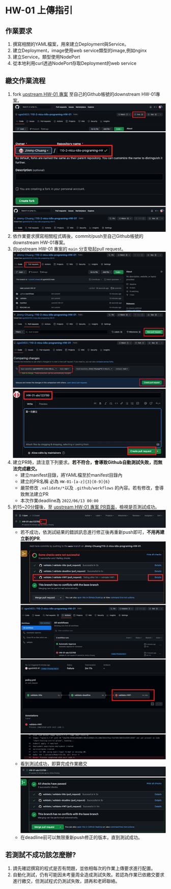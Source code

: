 #  HW-01 上傳指引


## 作業要求
1. 撰寫相關的YAML檔案，用來建立Deployment與Service。
2. 建立Deployment，image使用web service類型的image,例如nginx
3. 建立Service，類型使用NodePort
4. 從本地利用curl透過NodePort存取Deployment的web service

## 繳交作業流程
1. fork [upstream HW-01 專案](https://github.com/ogre0403/110-2-ntcu-k8s-programing-HW-01) 至自己的Github帳號的downstream HW-01專案。
   ![](./images/fork-1.jpg)
   ![](./images/fork-2.jpg)
   ![](./images/fork-3.jpg)
2. 依作業要求撰寫相關程式碼後，commit/push至自己Github帳號的downstream HW-01專案。
3. 向upstream HW-01 專案的 `main` 分支發起pull request。
   ![](./images/PR-1.jpg)
   ![](./images/PR-2.jpg)
   ![](./images/PR-3.jpg)
   ![](./images/PR-4.jpg)
4. 建立PR時，請注意下列要求。**若不符合，會導致Github自動測試失敗，而無法完成繳交。**
   * 建立manifest目錄，將YAML檔至於manifest目錄內
   * 建立的PR名稱 必為 `HW-01-[a-z]{3}[0-9]{6}`
   * 嚴禁修改 `.validate/*`以及 `.github/workflows` 的內容。若有修改，會導致無法建立PR
   * 本次作業deadline為 `2022/06/13 00:00`
5. 約15~20分鐘後，至 [upstream HW-01 專案 PR頁面](https://github.com/ogre0403/110-2-ntcu-k8s-programing-HW-01/pulls)，檢視是否測試成功。
   ![](./images/action-2.jpg)
   * 若不成功，依測試結果的錯誤訊息進行修正後再重新push即可，**不用再建立新的PR**. 
   ![](./images/action-3.jpg)
   ![](./images/action-4.jpg)
   ![](./images/action-5.jpg)
   ![](./images/action-6.jpg)
   * 看到測試成功，即算完成作業繳交
   ![](./images/action-7.jpg)
   ![](./images/action-8.jpg) 
   * 在deadline前可以無限重新push修正的版本，直到測試成功。

## 若測試不成功該怎麼辦?
1. 請先確認撰寫的程式是否有問題，並依相每次的作業上傳要求進行配置。
2. 自動化測試，仍有可能因未考量周全造成測試失敗。若認為作業已依繳交要求進行繳交，但測試程式仍測試失敗，請再和老師聯絡。